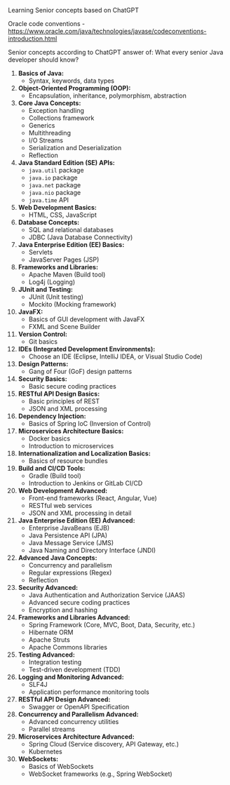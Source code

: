 Learning Senior concepts based on ChatGPT

Oracle code conventions - https://www.oracle.com/java/technologies/javase/codeconventions-introduction.html

Senior concepts according to ChatGPT answer of: What every senior Java developer should know?

1. **Basics of Java:**
    - Syntax, keywords, data types
2. **Object-Oriented Programming (OOP):**
    - Encapsulation, inheritance, polymorphism, abstraction
3. **Core Java Concepts:**
    - Exception handling
    - Collections framework
    - Generics
    - Multithreading
    - I/O Streams
    - Serialization and Deserialization
    - Reflection
4. **Java Standard Edition (SE) APIs:**
    - `java.util` package
    - `java.io` package
    - `java.net` package
    - `java.nio` package
    - `java.time` API
5. **Web Development Basics:**
    - HTML, CSS, JavaScript
6. **Database Concepts:**
    - SQL and relational databases
    - JDBC (Java Database Connectivity)
7. **Java Enterprise Edition (EE) Basics:**
    - Servlets
    - JavaServer Pages (JSP)
8. **Frameworks and Libraries:**
    - Apache Maven (Build tool)
    - Log4j (Logging)
9. **JUnit and Testing:**
    - JUnit (Unit testing)
    - Mockito (Mocking framework)
10. **JavaFX:**
    - Basics of GUI development with JavaFX
    - FXML and Scene Builder
11. **Version Control:**
    - Git basics
12. **IDEs (Integrated Development Environments):**
    - Choose an IDE (Eclipse, IntelliJ IDEA, or Visual Studio Code)
13. **Design Patterns:**
    - Gang of Four (GoF) design patterns
14. **Security Basics:**
    - Basic secure coding practices
15. **RESTful API Design Basics:**
    - Basic principles of REST
    - JSON and XML processing
16. **Dependency Injection:**
    - Basics of Spring IoC (Inversion of Control)
17. **Microservices Architecture Basics:**
    - Docker basics
    - Introduction to microservices
18. **Internationalization and Localization Basics:**
    - Basics of resource bundles
19. **Build and CI/CD Tools:**
    - Gradle (Build tool)
    - Introduction to Jenkins or GitLab CI/CD
20. **Web Development Advanced:**
    - Front-end frameworks (React, Angular, Vue)
    - RESTful web services
    - JSON and XML processing in detail
21. **Java Enterprise Edition (EE) Advanced:**
    - Enterprise JavaBeans (EJB)
    - Java Persistence API (JPA)
    - Java Message Service (JMS)
    - Java Naming and Directory Interface (JNDI)
22. **Advanced Java Concepts:**
    - Concurrency and parallelism
    - Regular expressions (Regex)
    - Reflection
23. **Security Advanced:**
    - Java Authentication and Authorization Service (JAAS)
    - Advanced secure coding practices
    - Encryption and hashing
24. **Frameworks and Libraries Advanced:**
    - Spring Framework (Core, MVC, Boot, Data, Security, etc.)
    - Hibernate ORM
    - Apache Struts
    - Apache Commons libraries
25. **Testing Advanced:**
    - Integration testing
    - Test-driven development (TDD)
26. **Logging and Monitoring Advanced:**
    - SLF4J
    - Application performance monitoring tools
27. **RESTful API Design Advanced:**
    - Swagger or OpenAPI Specification
28. **Concurrency and Parallelism Advanced:**
    - Advanced concurrency utilities
    - Parallel streams
29. **Microservices Architecture Advanced:**
    - Spring Cloud (Service discovery, API Gateway, etc.)
    - Kubernetes
30. **WebSockets:**
    - Basics of WebSockets
    - WebSocket frameworks (e.g., Spring WebSocket)